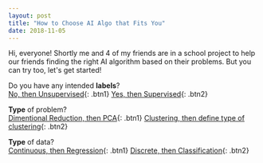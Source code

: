```yaml
---
layout: post
title: "How to Choose AI Algo that Fits You"
date: 2018-11-05
---
```


Hi, everyone! Shortly me and 4 of my friends are in a school project to help our friends finding the right AI algorithm based on their problems. But you can try too, let's get started!

<a name="parameter1">Do you have any intended **labels**?</a><br>
[No, then Unsupervised](#parameter2){: .btn1}
[Yes, then Supervised](#parameter3){: .btn2}

<a name="parameter2">**Type** of problem?</a><br>
[Dimentional Reduction, then PCA](){: .btn1}
[Clustering, then define type of clustering](#parameter4){: .btn2}

<a name="parameter3">**Type** of data?</a><br>
[Continuous, then Regression](#parameter5){: .btn1}
[Discrete, then Classification](#parameter6){: .btn2}

